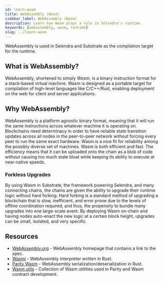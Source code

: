 ```yaml
---
id: learn-wasm
title: WebAssembly (Wasm)
sidebar_label: WebAssembly (Wasm)
description: Learn how Wasm plays a role in Selendra's runtime.
keywords: [webassembly, wasm, runtime]
slug: ../learn-wasm
---
```


WebAssembly is used in Selendra and Substrate as the compilation target for the runtime.

## What is WebAssembly?

WebAssembly, shortened to simply _Wasm_, is a binary instruction format for a stack-based virtual
machine. Wasm is designed as a portable target for compilation of high-level languages like
C/C++/Rust, enabling deployment on the web for client and server applications.

## Why WebAssembly?

WebAssembly is a platform agnostic binary format, meaning that it will run the same instructions
across whatever machine it is operating on. Blockchains need determinacy in order to have reliable
state transition updates across all nodes in the peer-to-peer network without forcing every peer to
run the same exact hardware. Wasm is a nice fit for reliability among the possibly diverse set of
machines. Wasm is both efficient and fast. The efficiency means that it can be uploaded onto the
chain as a blob of code without causing too much state bloat while keeping its ability to execute at
near-native speeds.

### Forkless Upgrades

By using Wasm in Substrate, the framework powering Selendra, and many connecting chains, the
chains are given the ability to upgrade their runtime logic without hard forking. Hard forking is a
standard method of upgrading a blockchain that is slow, inefficient, and error prone due to the
levels of offline coordination required, and thus, the propensity to bundle many upgrades into one
large-scale event. By deploying Wasm on-chain and having nodes auto-enact the new logic at a certain
block height, upgrades can be small, isolated, and very specific.

## Resources

- [WebAssembly.org](https://webassembly.org/) - WebAssembly homepage that contains a link to the
  spec.
- [Wasmi](https://github.com/paritytech/Wasmi) - WebAssembly interpreter written in Rust.
- [Parity Wasm](https://github.com/paritytech/parity-Wasm) - WebAssembly
  serialization/deserialization in Rust.
- [Wasm utils](https://github.com/paritytech/Wasm-utils) - Collection of Wasm utilities used in
  Parity and Wasm contract development.
